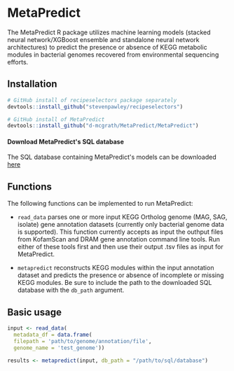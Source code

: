 # MetaPredict

The MetaPredict R package utilizes machine learning models (stacked neural network/XGBoost ensemble and standalone neural network architectures) to predict the presence or absence of KEGG metabolic modules in bacterial genomes recovered from environmental sequencing efforts.

## Installation

``` r
# GitHub install of recipeselectors package separately
devtools::install_github("stevenpawley/recipeselectors")

# GitHub install of MetaPredict
devtools::install_github("d-mcgrath/MetaPredict/MetaPredict")
```

#### Download MetaPredict's SQL database
The SQL database containing MetaPredict's models can be downloaded [here](https://zenodo.org/record/7419289)


## Functions

The following functions can be implemented to run MetaPredict:

- `read_data` parses one or more input KEGG Ortholog genome (MAG, SAG, isolate) gene annotation datasets (currently only bacterial genome data is supported). This function currently accepts as input the outhput files from KofamScan and DRAM gene annotation command line tools. Run either of these tools first and then use their output .tsv files as input for MetaPredict.

- `metapredict` reconstructs KEGG modules within the input annotation dataset and predicts the presence or absence of incomplete or missing KEGG modules. Be sure to include the path to the downloaded SQL database with the `db_path` argument.

## Basic usage

``` r
input <- read_data(
  metadata_df = data.frame(
  filepath = 'path/to/genome/annotation/file',
  genome_name = 'test_genome'))

results <- metapredict(input, db_path = "/path/to/sql/database")

```
